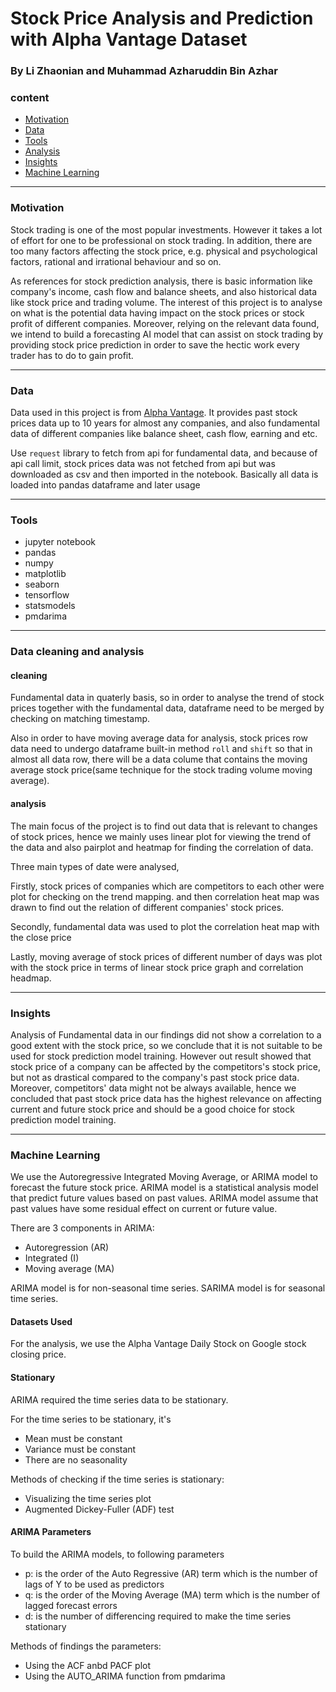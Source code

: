 # Stock Price Analysis and Prediction with Alpha Vantage Dataset
### By Li Zhaonian and Muhammad Azharuddin Bin Azhar

### content
- [Motivation](./README.md#motivation)
- [Data](./README.md#data)
- [Tools](./README.md#tools)
- [Analysis](./README.md#analysis)
- [Insights](./README.md#insights)
- [Machine Learning](./README.md#machine-learning)

---
### Motivation
Stock trading is one of the most popular investments. However it takes a lot of effort for one to be professional on stock trading. In addition, there are too many factors affecting the stock price, e.g. physical and psychological factors, rational and irrational behaviour and so on.

As references for stock prediction analysis, there is basic information like company's income, cash flow and balance sheets, and also historical data like stock price and trading volume. The interest of this project is to analyse on what is the potential data having impact on the stock prices or stock profit of different companies. Moreover, relying on the relevant data found, we intend to build a forecasting AI model that can assist on stock trading by providing stock price prediction in order to save the hectic work every trader has to do to gain profit.


---
### Data
Data used in this project is from [Alpha Vantage](https://www.alphavantage.co/documentation/). It provides past stock prices data up to 10 years for almost any companies, and also fundamental data of different companies like balance sheet, cash flow, earning and etc.

Use `request` library to fetch from api for fundamental data, and because of api call limit, stock prices data was not fetched from api but was downloaded as csv and then imported in the notebook. Basically all data is loaded into pandas dataframe and later usage

---
### Tools
+ jupyter notebook
+ pandas
+ numpy
+ matplotlib
+ seaborn
+ tensorflow
+ statsmodels
+ pmdarima

---
### Data cleaning and analysis
#### cleaning
Fundamental data in quaterly basis, so in order to analyse the trend of stock prices together with the fundamental data, dataframe need to be merged by checking on matching timestamp.

Also in order to have moving average data for analysis, stock prices row data need to undergo dataframe built-in method `roll` and `shift` so that in almost all data row, there will be a data colume that contains the moving average stock price(same technique for the stock trading volume moving average).

#### analysis
The main focus of the project is to find out data that is relevant to changes of stock prices, hence we mainly uses linear plot for viewing the trend of the data and also pairplot and heatmap for finding the correlation of data.

Three main types of date were analysed, 

Firstly, stock prices of companies which are competitors to each other were plot for checking on the trend mapping. and then correlation heat map was drawn to find out the relation of different companies' stock prices.

Secondly, fundamental data was used to plot the correlation heat map with the close price

Lastly, moving average of stock prices of different number of days was plot with the stock price in terms of linear stock price graph and correlation headmap.

---
### Insights

Analysis of Fundamental data in our findings did not show a correlation to a good extent with the stock price, so we conclude that it is not suitable to be used for stock prediction model training. However out result showed that stock price of a company can be affected by the competitors's stock price, but not as drastical compared to the company's past stock price data. Moreover, competitors' data might not be always available, hence we concluded that past stock price data has the highest relevance on affecting current and future stock price and should be a good choice for stock prediction model training.

---
### Machine Learning

We use the Autoregressive Integrated Moving Average, or ARIMA model to forecast the future stock price. ARIMA model is a statistical analysis model that predict future values based on past values. ARIMA model assume that past values have some residual effect on current or future value.

There are 3 components in ARIMA:
+ Autoregression (AR)
+ Integrated (I)
+ Moving average (MA)

ARIMA model is for non-seasonal time series. SARIMA model is for seasonal time series.

#### Datasets Used
For the analysis, we use the Alpha Vantage Daily Stock on Google stock closing price.

#### Stationary
ARIMA required the time series data to be stationary.

For the time series to be stationary, it's
+ Mean must be constant
+ Variance must be constant
+ There are no seasonality

Methods of checking if the time series is stationary:
+ Visualizing the time series plot
+ Augmented Dickey-Fuller (ADF) test

#### ARIMA Parameters
To build the ARIMA models, to following parameters
+ p: is the order of the Auto Regressive (AR) term which is the number of lags of Y to be used as predictors
+ q: is the order of the Moving Average (MA) term which is the number of lagged forecast errors
+ d: is the number of differencing required to make the time series stationary

Methods of findings the parameters:
+ Using the ACF anbd PACF plot
+ Using the AUTO_ARIMA function from pmdarima
